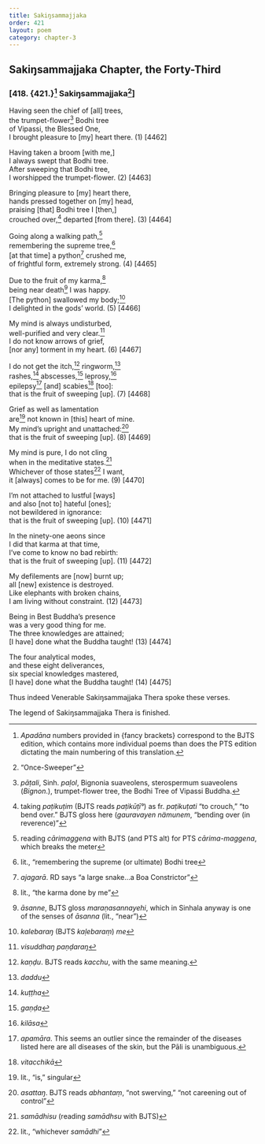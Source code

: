 ```yaml
---
title: Sakiŋsammajjaka
order: 421
layout: poem
category: chapter-3
---
```


## Sakiŋsammajjaka Chapter, the Forty-Third

### \[418. {421.}[^1] Sakiŋsammajjaka[^2]\]

Having seen the chief of \[all\] trees,  
the trumpet-flower[^3] Bodhi tree  
of Vipassi, the Blessed One,  
I brought pleasure to \[my\] heart there. (1) \[4462\]

Having taken a broom \[with me,\]  
I always swept that Bodhi tree.  
After sweeping that Bodhi tree,  
I worshipped the trumpet-flower. (2) \[4463\]

Bringing pleasure to \[my\] heart there,  
hands pressed together on \[my\] head,  
praising \[that\] Bodhi tree I \[then,\]  
crouched over,[^4] departed \[from there\]. (3) \[4464\]

Going along a walking path,[^5]  
remembering the supreme tree,[^6]  
\[at that time\] a python[^7] crushed me,  
of frightful form, extremely strong. (4) \[4465\]

Due to the fruit of my karma,[^8]  
being near death[^9] I was happy.  
\[The python\] swallowed my body;[^10]  
I delighted in the gods’ world. (5) \[4466\]

My mind is always undisturbed,  
well-purified and very clear.[^11]  
I do not know arrows of grief,  
\[nor any\] torment in my heart. (6) \[4467\]

I do not get the itch,[^12] ringworm,[^13]  
rashes,[^14] abscesses,[^15] leprosy,[^16]  
epilepsy[^17] \[and\] scabies[^18] \[too\]:  
that is the fruit of sweeping \[up\]. (7) \[4468\]

Grief as well as lamentation  
are[^19] not known in \[this\] heart of mine.  
My mind’s upright and unattached:[^20]  
that is the fruit of sweeping \[up\]. (8) \[4469\]

My mind is pure, I do not cling  
when in the meditative states.[^21]  
Whichever of those states[^22] I want,  
it \[always\] comes to be for me. (9) \[4470\]

I’m not attached to lustful \[ways\]  
and also \[not to\] hateful \[ones\];  
not bewildered in ignorance:  
that is the fruit of sweeping \[up\]. (10) \[4471\]

In the ninety-one aeons since  
I did that karma at that time,  
I’ve come to know no bad rebirth:  
that is the fruit of sweeping \[up\]. (11) \[4472\]

My defilements are \[now\] burnt up;  
all \[new\] existence is destroyed.  
Like elephants with broken chains,  
I am living without constraint. (12) \[4473\]

Being in Best Buddha’s presence  
was a very good thing for me.  
The three knowledges are attained;  
\[I have\] done what the Buddha taught! (13) \[4474\]

The four analytical modes,  
and these eight deliverances,  
six special knowledges mastered,  
\[I have\] done what the Buddha taught! (14) \[4475\]

Thus indeed Venerable Sakiŋsammajjaka Thera spoke these verses.

The legend of Sakiŋsammajjaka Thera is finished.

[^1]: *Apadāna* numbers provided in {fancy brackets} correspond to the BJTS edition, which contains more individual poems than does the PTS edition dictating the main numbering of this translation.

[^2]: “Once-Sweeper”

[^3]: *pāṭali*, Sinh. *paḷol*, Bignonia suaveolens, sterospermum suaveolens (*Bignon*.), trumpet-flower tree, the Bodhi Tree of Vipassi Buddha.

[^4]: taking *paṭikuṭim* (BJTS reads *paṭikūṭī°*) as fr. *paṭikuṭati* “to crouch,” “to bend over.” BJTS gloss here (*gauravayen nämunem*, “bending over (in reverence)”

[^5]: reading *cārimaggena* with BJTS (and PTS alt) for PTS *cārima-maggena*, which breaks the meter

[^6]: lit., “remembering the supreme (or ultimate) Bodhi tree

[^7]: *ajagarā*. RD says “a large snake…a Boa Constrictor”

[^8]: lit., “the karma done by me”

[^9]: *āsanne*, BJTS gloss *maraṇasannayehi*, which in Sinhala anyway is one of the senses of *āsanna* (lit., “near”)

[^10]: *kalebaraŋ* (BJTS *kaḷebaraṃ*) *me*

[^11]: *visuddhaŋ paṇḍaraŋ*

[^12]: *kaṇḍu*. BJTS reads *kacchu*, with the same meaning.

[^13]: *daddu*

[^14]: *kuṭṭha*

[^15]: *gaṇḍa*

[^16]: *kilāsa*

[^17]: *apamāra*. This seems an outlier since the remainder of the diseases listed here are all diseases of the skin, but the Pāli is unambiguous.

[^18]: *vitacchikā*

[^19]: lit., “is,” singular

[^20]: *asattaŋ*. BJTS reads *abhantaṃ*, “not swerving,” “not careening out of control”

[^21]: *samādhisu* (reading *samādhsu* with BJTS)

[^22]: lit., “whichever *samādhi*”
